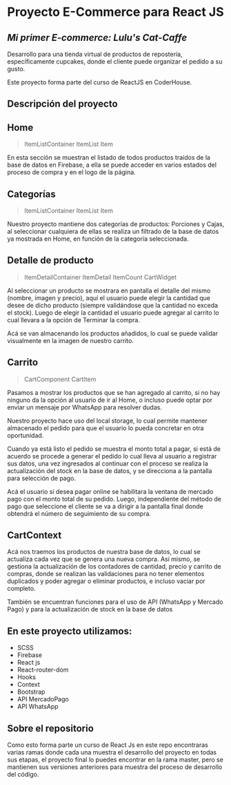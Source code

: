 # Proyecto E-Commerce para React JS
## _Mi primer E-commerce: Lulu's Cat-Caffe_

Desarrollo para una tienda virtual de productos de repostería, específicamente cupcakes, donde el cliente puede organizar el pedido a su gusto. 

Este proyecto forma parte del curso de ReactJS en CoderHouse.


## Descripción del proyecto

## Home
>ItemListContainer
>ItemList
>Item

En esta sección se muestran el listado de todos productos traídos de la base de datos en Firebase, a ella se puede acceder en varios estados del proceso de compra y en el logo de la página. 

## Categorías
>ItemListContainer 
>ItemList
>Item

Nuestro proyecto mantiene dos categorías de productos: Porciones y Cajas, al seleccionar cualquiera de ellas se realiza un filtrado de la base de datos ya mostrada en Home, en función de la categoría seleccionada.

## Detalle de producto
>ItemDetailContainer
>ItemDetail
>ItemCount
>CartWidget

Al seleccionar un producto se mostrara en pantalla el detalle del mismo (nombre, imagen y precio), aquí el usuario puede elegir la cantidad que desee de dicho producto (siempre validándose que la cantidad no exceda el stock). Luego de elegir la cantidad el usuario puede agregar al carrito lo cual llevara a la opción de Terminar la compra. 

Acá se van almacenando los productos añadidos, lo cual se puede validar visualmente en la imagen de nuestro carrito. 

## Carrito
>CartComponent
>CartItem

Pasamos a mostrar los productos que se han agregado al carrito, si no hay ninguno da la opción al usuario de ir al Home, o incluso puede optar por enviar un mensaje por WhatsApp para resolver dudas.

Nuestro proyecto hace uso del local storage, lo cual permite mantener almacenado el pedido para que el usuario lo pueda concretar en otra oportunidad.

Cuando ya está listo el pedido se muestra el monto total a pagar, si está de acuerdo se procede a generar el pedido lo cual lleva al usuario a registrar sus datos, una vez ingresados al continuar con el proceso se realiza la actualización del stock en la base de datos, y se direcciona a la pantalla para selección de pago.

Acá el usuario si desea pagar online se habilitara la ventana de mercado pago con el monto total de su pedido. Luego, independiente del método de pago que seleccione el cliente se va a dirigir a la pantalla final donde obtendrá el número de seguimiento de su compra. 

## CartContext
Acá nos traemos los productos de nuestra base de datos, lo cual se actualiza cada vez que se genera una nueva compra. Así mismo, se gestiona la actualización de los contadores de cantidad, precio y carrito de compras, donde se realizan las validaciones para no tener elementos duplicados y poder agregar o eliminar productos, e incluso vaciar por completo. 

También se encuentran funciones para el uso de API (WhatsApp y Mercado Pago) y para la actualización de stock en la base de datos

## En este proyecto utilizamos:

- SCSS
- Firebase
- React js
- React-router-dom
- Hooks
- Context
- Bootstrap
- API MercadoPago
- API WhatsApp

## Sobre el repositorio
Como esto forma parte un curso de React Js en este repo encontraras varias ramas donde cada una muestra el desarrollo del proyecto en todas sus etapas, el proyecto final lo puedes encontrar en la rama master, pero se mantienen sus versiones anteriores para muestra del proceso de desarrollo del código.